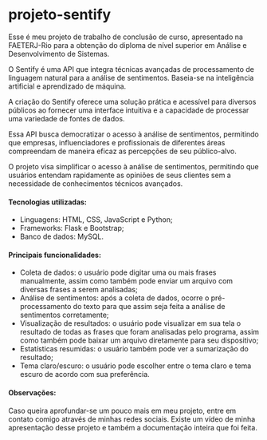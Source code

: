 # projeto-sentify

Esse é meu projeto de trabalho de conclusão de curso, apresentado na FAETERJ-Rio para a obtenção do diploma de nível superior em Análise e Desenvolvimento de Sistemas.

O Sentify é uma API que integra técnicas avançadas de processamento de linguagem natural para a análise de sentimentos. Baseia-se na inteligência artificial e aprendizado de máquina.

A criação do Sentify oferece uma solução prática e acessível para diversos públicos ao fornecer uma interface intuitiva e a capacidade de processar uma variedade de fontes de dados. 

Essa API busca democratizar o acesso à análise de sentimentos, permitindo que empresas, influenciadores e profissionais de diferentes áreas compreendam de maneira eficaz as percepções de seu público-alvo.

O projeto visa simplificar o acesso à análise de sentimentos, permitindo que usuários  entendam rapidamente as opiniões de seus clientes sem a necessidade de conhecimentos técnicos avançados.

#### Tecnologias utilizadas:

- Linguagens: HTML, CSS, JavaScript e Python;
- Frameworks: Flask e Bootstrap;
- Banco de dados: MySQL.

#### Principais funcionalidades:

- Coleta de dados: o usuário pode digitar uma ou mais frases manualmente, assim como também pode enviar um arquivo com diversas frases a serem analisadas;
- Análise de sentimentos: após a coleta de dados, ocorre o pré-processamento do texto para que assim seja feita a análise de sentimentos corretamente;
- Visualização de resultados: o usuário pode visualizar em sua tela o resultado de todas as frases que foram analisadas pelo programa, assim como também pode baixar um arquivo diretamente para seu dispositivo;
- Estatísticas resumidas: o usuário também pode ver a sumarização do resultado;
- Tema claro/escuro: o usuário pode escolher entre o tema claro e tema escuro de acordo com sua preferência.

#### Observações:

Caso queira aprofundar-se um pouco mais em meu projeto, entre em contato comigo através de minhas redes sociais. Existe um vídeo de minha apresentação desse projeto e também a documentação inteira que foi feita.
